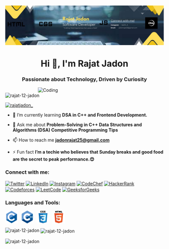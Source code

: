 ![logo](https://github.com/rajat-12-jadon/rajat-12-jadon/blob/main/0eb023b2-61d4-46c5-acac-2ca6ebd78032.jpeg)
<h1 align="center">Hi 👋, I'm Rajat Jadon</h1>
<h3 align="center">Passionate about Technology, Driven by Curiosity</h3>

<img align = "right" alt = "Coding" width = "400" src="https://camo.githubusercontent.com/edd6a178ee6a4b30c0bf595da631485f25e8a863620e3efe386969cc11e70bc3/68747470733a2f2f7374617469632e7769787374617469632e636f6d2f6d656469612f6262653634325f36323431346535306265663334636532386462316166616266353566313765637e6d76322e676966" >

<p align="left"> <img src="https://komarev.com/ghpvc/?username=rajat-12-jadon&label=Profile%20views&color=0e75b6&style=flat" alt="rajat-12-jadon" /> </p>

<p align="left"> <a href="https://twitter.com/rajatjadon_" target="blank"><img src="https://img.shields.io/twitter/follow/rajatjadon_?logo=twitter&style=for-the-badge" alt="rajatjadon_" /></a> </p>

- 🌱 I’m currently learning **DSA in C++ and Frontend Development.**

- 💬 Ask me about **Problem-Solving in C++ Data Structures and Algorithms (DSA) Competitive Programming Tips**

- 📫 How to reach me **jadonrajat25@gmail.com**

- ⚡ Fun fact **I’m a techie who believes that Sunday breaks and good food are the secret to peak performance.😊**

<h3 align="left">Connect with me:</h3>
<p align="left">
<a href="https://twitter.com/rajatjadon_" target="_blank"><img align="center" src="https://raw.githubusercontent.com/rahuldkjain/github-profile-readme-generator/master/src/images/icons/Social/twitter.svg" alt="Twitter" height="30" width="40" /></a>
<a href="https://www.linkedin.com/in/rajat-jadon-747492261/" target="_blank"><img align="center" src="https://raw.githubusercontent.com/rahuldkjain/github-profile-readme-generator/master/src/images/icons/Social/linked-in-alt.svg" alt="LinkedIn" height="30" width="40" /></a>
<a href="https://www.instagram.com/rajattt_.5/?hl=en" target="_blank"><img align="center" src="https://raw.githubusercontent.com/rahuldkjain/github-profile-readme-generator/master/src/images/icons/Social/instagram.svg" alt="Instagram" height="30" width="40" /></a>
<a href="https://www.codechef.com/users/goofy_bear_13" target="_blank"><img align="center" src="https://cdn.jsdelivr.net/npm/simple-icons@3.1.0/icons/codechef.svg" alt="CodeChef" height="30" width="40" /></a>
<a href="https://www.hackerrank.com/jadonrajat25" target="_blank"><img align="center" src="https://raw.githubusercontent.com/rahuldkjain/github-profile-readme-generator/master/src/images/icons/Social/hackerrank.svg" alt="HackerRank" height="30" width="40" /></a>
<a href="https://codeforces.com/profile/raj_coder12" target="_blank"><img align="center" src="https://raw.githubusercontent.com/rahuldkjain/github-profile-readme-generator/master/src/images/icons/Social/codeforces.svg" alt="Codeforces" height="30" width="40" /></a>
<a href="https://leetcode.com/jadonrajat25/" target="_blank"><img align="center" src="https://raw.githubusercontent.com/rahuldkjain/github-profile-readme-generator/master/src/images/icons/Social/leet-code.svg" alt="LeetCode" height="30" width="40" /></a>
<a href="https://auth.geeksforgeeks.org/user/jadonrajat25/" target="_blank"><img align="center" src="https://raw.githubusercontent.com/rahuldkjain/github-profile-readme-generator/master/src/images/icons/Social/geeks-for-geeks.svg" alt="GeeksforGeeks" height="30" width="40" /></a>

</p>

<h3 align="left">Languages and Tools:</h3>
<p align="left" style="line-height: 0; display: flex; gap: 10px; flex-wrap: wrap; align-items: center;">
  <a href="https://www.cprogramming.com/" target="_blank" rel="noreferrer"><img src="https://raw.githubusercontent.com/devicons/devicon/master/icons/c/c-original.svg" alt="C" width="40" height="40" style="vertical-align: middle;" /></a>
  <a href="https://www.w3schools.com/cpp/" target="_blank" rel="noreferrer"><img src="https://raw.githubusercontent.com/devicons/devicon/master/icons/cplusplus/cplusplus-original.svg" alt="C++" width="40" height="40" style="vertical-align: middle;" /></a>
  <a href="https://www.w3schools.com/css/" target="_blank" rel="noreferrer"><img src="https://raw.githubusercontent.com/devicons/devicon/master/icons/css3/css3-original-wordmark.svg" alt="CSS3" width="40" height="40" style="vertical-align: middle;" /></a>
  <a href="https://www.w3.org/html/" target="_blank" rel="noreferrer"><img src="https://raw.githubusercontent.com/devicons/devicon/master/icons/html5/html5-original-wordmark.svg" alt="HTML5" width="40" height="40" style="vertical-align: middle;" /></a>
</p>


<p><img align="left" src="https://github-readme-stats.vercel.app/api/top-langs?username=rajat-12-jadon&show_icons=true&locale=en&layout=compact" alt="rajat-12-jadon" /></p>

<p>&nbsp;<img align="center" src="https://github-readme-stats.vercel.app/api?username=rajat-12-jadon&show_icons=true&locale=en" alt="rajat-12-jadon" /></p>

<p><img align="center" src="https://github-readme-streak-stats.herokuapp.com/?user=rajat-12-jadon&" alt="rajat-12-jadon" /></p>
